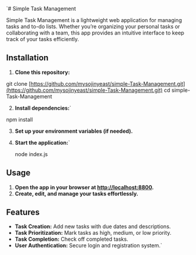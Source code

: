 
`# Simple Task Management

Simple Task Management is a lightweight web application for managing tasks and to-do lists. Whether you’re organizing your personal tasks or collaborating with a team, this app provides an intuitive interface to keep track of your tasks efficiently.

## Installation

1. **Clone this repository:**

git clone [https://github.com/mysojinyeast/simple-Task-Management.git](https://github.com/mysojinyeast/simple-Task-Management.git) 
cd simple-Task-Management



 2. **Install dependencies:**` 

npm install



 3. **Set up your environment variables (if needed).**

4. **Start the application:**` 

   node index.js


 ## Usage

1. **Open the app in your browser at [http://localhost:8800](http://localhost:8800).**
2. **Create, edit, and manage your tasks effortlessly.**

## Features

- **Task Creation:** Add new tasks with due dates and descriptions.
- **Task Prioritization:** Mark tasks as high, medium, or low priority.
- **Task Completion:** Check off completed tasks.
- **User Authentication:** Secure login and registration system.`
